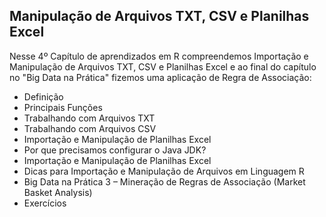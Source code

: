 ## Manipulação de Arquivos TXT, CSV e Planilhas Excel

Nesse 4º Capítulo de aprendizados em R compreendemos Importação e Manipulação de Arquivos TXT, CSV e Planilhas Excel e ao final do capítulo no "Big Data na Prática" fizemos uma aplicação de Regra de Associação:

<ul>
  <li>Definição</li>
  <li>Principais Funções</li>
  <li>Trabalhando com Arquivos TXT</li>
  <li>Trabalhando com Arquivos CSV</li>
  <li>Importação e Manipulação de Planilhas Excel</li>
  <li>Por que precisamos configurar o Java JDK?</li>
  <li>Importação e Manipulação de Planilhas Excel</li>
  <li>Dicas para Importação e Manipulação de Arquivos em Linguagem R</li>
  <li>Big Data na Prática 3 – Mineração de Regras de Associação (Market Basket Analysis)</li>
  <li>Exercícios</li>
</ul>


